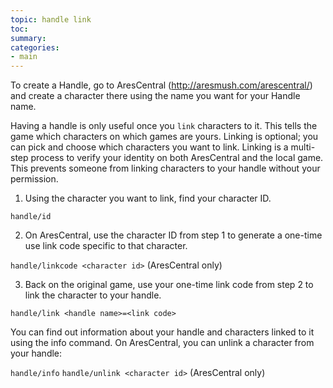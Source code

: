 ```yaml
---
topic: handle link
toc: 
summary: 
categories:
- main
---
```

To create a Handle, go to AresCentral (http://aresmush.com/arescentral/) and create a character there using the name you want for your Handle name.

Having a handle is only useful once you `link` characters to it.  This tells the game which characters on which games are yours.  Linking is optional; you can pick and choose which characters you want to link.  Linking is a multi-step process to verify your identity on both AresCentral and the local game.  This prevents someone from linking characters to your handle without your permission.

1) Using the character you want to link, find your character ID.

`handle/id`

2) On AresCentral, use the character ID from step 1 to generate a one-time use link code specific to that character.

`handle/linkcode <character id>`  (AresCentral only)
    
3) Back on the original game, use your one-time link code from step 2 to link the character to your handle.

`handle/link <handle name>=<link code>`

You can find out information about your handle and characters linked to it using the info command.  On AresCentral, you can unlink a character from your handle:

`handle/info`
`handle/unlink <character id>`  (AresCentral only)
